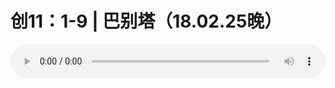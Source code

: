 # 创11：1-9 | 巴别塔（18.02.25晚）

<audio style="width: 100%;" preload="false" controls controlslist="nodownload"><source src="//cdn.simai.ml/audio/mp3/old/22717.mp3" type="audio/mpeg">Your browser does not support the audio element.</audio>


